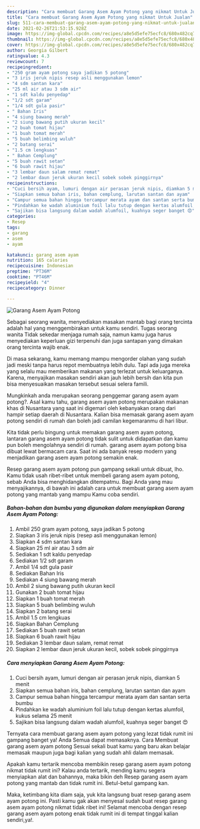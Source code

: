 ```yaml
---
description: "Cara membuat Garang Asem Ayam Potong yang nikmat Untuk Jualan"
title: "Cara membuat Garang Asem Ayam Potong yang nikmat Untuk Jualan"
slug: 511-cara-membuat-garang-asem-ayam-potong-yang-nikmat-untuk-jualan
date: 2021-02-26T21:53:15.928Z
image: https://img-global.cpcdn.com/recipes/a8e5d5efe75ecfc8/680x482cq70/garang-asem-ayam-potong-foto-resep-utama.jpg
thumbnail: https://img-global.cpcdn.com/recipes/a8e5d5efe75ecfc8/680x482cq70/garang-asem-ayam-potong-foto-resep-utama.jpg
cover: https://img-global.cpcdn.com/recipes/a8e5d5efe75ecfc8/680x482cq70/garang-asem-ayam-potong-foto-resep-utama.jpg
author: Georgia Gilbert
ratingvalue: 4.3
reviewcount: 7
recipeingredient:
- "250 gram ayam potong saya jadikan 5 potong"
- "3 iris jeruk nipis resep asli menggunakan lemon"
- "4 sdm santan kara"
- "25 ml air atau 3 sdm air"
- "1 sdt kaldu penyedap"
- "1/2 sdt garam"
- "1/4 sdt gula pasir"
- " Bahan Iris"
- "4 siung bawang merah"
- "2 siung bawang putih ukuran kecil"
- "2 buah tomat hijau"
- "1 buah tomat merah"
- "5 buah belimbing wuluh"
- "2 batang serai"
- "1.5 cm lengkuas"
- " Bahan Cemplung"
- "5 buah rawit setan"
- "6 buah rawit hijau"
- "3 lembar daun salam remat remat"
- "2 lembar daun jeruk ukuran kecil sobek sobek pinggirnya"
recipeinstructions:
- "Cuci bersih ayam, lumuri dengan air perasan jeruk nipis, diamkan 5 menit"
- "Siapkan semua bahan iris, bahan cemplung, larutan santan dan ayam"
- "Campur semua bahan hingga tercampur merata ayam dan santan serta bumbu"
- "Pindahkan ke wadah aluminium foil lalu tutup dengan kertas alumfoil, kukus selama 25 menit"
- "Sajikan bisa langsung dalam wadah alumfoil, kuahnya seger banget 😍"
categories:
- Resep
tags:
- garang
- asem
- ayam

katakunci: garang asem ayam 
nutrition: 165 calories
recipecuisine: Indonesian
preptime: "PT36M"
cooktime: "PT46M"
recipeyield: "4"
recipecategory: Dinner

---
```



![Garang Asem Ayam Potong](https://img-global.cpcdn.com/recipes/a8e5d5efe75ecfc8/680x482cq70/garang-asem-ayam-potong-foto-resep-utama.jpg)

Sebagai seorang wanita, menyediakan masakan mantab bagi orang tercinta adalah hal yang menggembirakan untuk kamu sendiri. Tugas seorang  wanita Tidak sekedar menjaga rumah saja, namun kamu juga harus menyediakan keperluan gizi terpenuhi dan juga santapan yang dimakan orang tercinta wajib enak.

Di masa  sekarang, kamu memang mampu mengorder olahan yang sudah jadi meski tanpa harus repot membuatnya lebih dulu. Tapi ada juga mereka yang selalu mau memberikan makanan yang terlezat untuk keluarganya. Karena, menyajikan masakan sendiri akan jauh lebih bersih dan kita pun bisa menyesuaikan masakan tersebut sesuai selera famili. 



Mungkinkah anda merupakan seorang penggemar garang asem ayam potong?. Asal kamu tahu, garang asem ayam potong merupakan makanan khas di Nusantara yang saat ini digemari oleh kebanyakan orang dari hampir setiap daerah di Nusantara. Kalian bisa memasak garang asem ayam potong sendiri di rumah dan boleh jadi camilan kegemaranmu di hari libur.

Kita tidak perlu bingung untuk memakan garang asem ayam potong, lantaran garang asem ayam potong tidak sulit untuk didapatkan dan kamu pun boleh mengolahnya sendiri di rumah. garang asem ayam potong bisa dibuat lewat bermacam cara. Saat ini ada banyak resep modern yang menjadikan garang asem ayam potong semakin enak.

Resep garang asem ayam potong pun gampang sekali untuk dibuat, lho. Kamu tidak usah ribet-ribet untuk membeli garang asem ayam potong, sebab Anda bisa menghidangkan ditempatmu. Bagi Anda yang mau menyajikannya, di bawah ini adalah cara untuk membuat garang asem ayam potong yang mantab yang mampu Kamu coba sendiri.

<!--inarticleads1-->

##### Bahan-bahan dan bumbu yang digunakan dalam menyiapkan Garang Asem Ayam Potong:

1. Ambil 250 gram ayam potong, saya jadikan 5 potong
1. Siapkan 3 iris jeruk nipis (resep asli menggunakan lemon)
1. Siapkan 4 sdm santan kara
1. Siapkan 25 ml air atau 3 sdm air
1. Sediakan 1 sdt kaldu penyedap
1. Sediakan 1/2 sdt garam
1. Ambil 1/4 sdt gula pasir
1. Sediakan  Bahan Iris
1. Sediakan 4 siung bawang merah
1. Ambil 2 siung bawang putih ukuran kecil
1. Gunakan 2 buah tomat hijau
1. Siapkan 1 buah tomat merah
1. Siapkan 5 buah belimbing wuluh
1. Siapkan 2 batang serai
1. Ambil 1.5 cm lengkuas
1. Siapkan  Bahan Cemplung
1. Sediakan 5 buah rawit setan
1. Siapkan 6 buah rawit hijau
1. Sediakan 3 lembar daun salam, remat remat
1. Siapkan 2 lembar daun jeruk ukuran kecil, sobek sobek pinggirnya




<!--inarticleads2-->

##### Cara menyiapkan Garang Asem Ayam Potong:

1. Cuci bersih ayam, lumuri dengan air perasan jeruk nipis, diamkan 5 menit
1. Siapkan semua bahan iris, bahan cemplung, larutan santan dan ayam
1. Campur semua bahan hingga tercampur merata ayam dan santan serta bumbu
1. Pindahkan ke wadah aluminium foil lalu tutup dengan kertas alumfoil, kukus selama 25 menit
1. Sajikan bisa langsung dalam wadah alumfoil, kuahnya seger banget 😍




Ternyata cara membuat garang asem ayam potong yang lezat tidak rumit ini gampang banget ya! Anda Semua dapat memasaknya. Cara Membuat garang asem ayam potong Sesuai sekali buat kamu yang baru akan belajar memasak maupun juga bagi kalian yang sudah ahli dalam memasak.

Apakah kamu tertarik mencoba membikin resep garang asem ayam potong nikmat tidak rumit ini? Kalau anda tertarik, mending kamu segera menyiapkan alat dan bahannya, maka bikin deh Resep garang asem ayam potong yang mantab dan tidak rumit ini. Betul-betul gampang kan. 

Maka, ketimbang kita diam saja, yuk kita langsung buat resep garang asem ayam potong ini. Pasti kamu gak akan menyesal sudah buat resep garang asem ayam potong nikmat tidak ribet ini! Selamat mencoba dengan resep garang asem ayam potong enak tidak rumit ini di tempat tinggal kalian sendiri,ya!.

